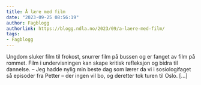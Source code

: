 ```yaml
---
title: Å lære med film
date: "2023-09-25 08:56:19"
author: Fagblogg
authorlink: https://blogg.ndla.no/2023/09/a-laere-med-film/
tags:
- Fagblogg
---
```

Ungdom sluker film til frokost, snurrer film på bussen og er fanget av film på rommet. Film i undervisningen kan skape kritisk refleksjon og bidra til dannelse. – Jeg hadde nylig min beste dag som lærer da vi i sosiologifaget så episoder fra Petter &#8211; der ingen vil bo, og deretter tok turen til Oslo. [&#8230;]